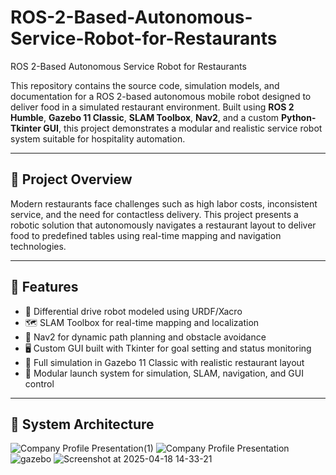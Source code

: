 # ROS-2-Based-Autonomous-Service-Robot-for-Restaurants
ROS 2-Based Autonomous Service Robot for Restaurants


This repository contains the source code, simulation models, and documentation for a ROS 2-based autonomous mobile robot designed to deliver food in a simulated restaurant environment. Built using **ROS 2 Humble**, **Gazebo 11 Classic**, **SLAM Toolbox**, **Nav2**, and a custom **Python-Tkinter GUI**, this project demonstrates a modular and realistic service robot system suitable for hospitality automation.

---

## 🧠 Project Overview

Modern restaurants face challenges such as high labor costs, inconsistent service, and the need for contactless delivery. This project presents a robotic solution that autonomously navigates a restaurant layout to deliver food to predefined tables using real-time mapping and navigation technologies.

---

## 🔧 Features

- 🤖 Differential drive robot modeled using URDF/Xacro  
- 🗺️ SLAM Toolbox for real-time mapping and localization  
- 🧭 Nav2 for dynamic path planning and obstacle avoidance  
- 🖥️ Custom GUI built with Tkinter for goal setting and status monitoring  
- 🧪 Full simulation in Gazebo 11 Classic with realistic restaurant layout  
- 🧠 Modular launch system for simulation, SLAM, navigation, and GUI control  

---

## 🧩 System Architecture


![Company Profile Presentation(1)](https://github.com/user-attachments/assets/42b0cd85-7acb-48eb-81e1-921a31570178)
![Company Profile Presentation](https://github.com/user-attachments/assets/f9f8883f-29b3-44c9-a0a8-bc44e812cb81)
![gazebo](https://github.com/user-attachments/assets/21bcff5a-54f7-4fc8-8ad4-bf523fbc6aad)
![Screenshot at 2025-04-18 14-33-21](https://github.com/user-attachments/assets/41c076a3-44da-4393-a511-c918b06aef18)

